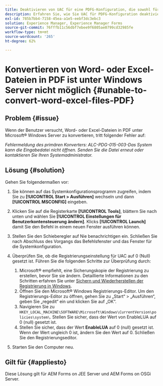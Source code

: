 ```yaml
---
title: Deaktivieren von UAC für eine PDFG-Konfiguration, die sowohl für JEE als auch für OSGI gilt
description: Erfahren Sie, wie Sie UAC für PDFG-Konfiguration deaktivieren können, um die Konvertierung von Word in PDF zu korrigieren.
exl-id: 785b7bb4-7158-45ea-a1e5-eebf3dc3ebc3
solution: Experience Manager, Experience Manager Forms
source-git-commit: 76fffb11c56dbf7ebee9f6805ae0799cd32985fe
workflow-type: tm+mt
source-wordcount: '265'
ht-degree: 62%

---
```


# Konvertieren von Word- oder Excel-Dateien in PDF ist unter Windows Server nicht möglich {#unable-to-convert-word-excel-files-PDF}

## Problem {#issue}

Wenn der Benutzer versucht, Word- oder Excel-Dateien in PDF unter Microsoft® Windows Server zu konvertieren, tritt folgender Fehler auf:

*Fehlermeldung des primären Konverters:*
*ALC-PDG-015-003-Das System kann die Eingabedatei nicht öffnen. Senden Sie die Datei erneut oder kontaktieren Sie Ihren Systemadministrator.*


## Lösung {#solution}

Gehen Sie folgendermaßen vor:

1. Sie können auf das Systemkonfigurationsprogramm zugreifen, indem Sie zu **[!UICONTROL Start > Ausführen]** wechseln und dann **[!UICONTROL MSCONFIG]** eingeben.
1. Klicken Sie auf die Registerkarte **[!UICONTROL Tools]**, blättern Sie nach unten und wählen Sie **[!UICONTROL Einstellungen für Benutzerkontensteuerung ändern]**. Klicks **[!UICONTROL Launch]** damit Sie den Befehl in einem neuen Fenster ausführen können.
1. Stellen Sie den Schieberegler auf Nie benachrichtigen ein. Schließen Sie nach Abschluss des Vorgangs das Befehlsfenster und das Fenster für die Systemkonfiguration.
1. Überprüfen Sie, ob die Registrierungseinstellung für UAC auf 0 (Null) gesetzt ist. Führen Sie die folgenden Schritte zur Überprüfung durch:

   1. Microsoft® empfiehlt, eine Sicherungskopie der Registrierung zu erstellen, bevor Sie sie ändern. Detaillierte Informationen zu den Schritten erfahren Sie unter [Sichern und Wiederherstellen der Registrierung in Windows](https://support.microsoft.com/de-de/help/322756).
   1. Öffnen Sie den Microsoft® Windows Registrierungs-Editor. Um den Registrierungs-Editor zu öffnen, gehen Sie zu „Start“ > „Ausführen“, geben Sie „regedit“ ein und klicken Sie auf „OK“.
   1. Navigieren Sie zu `HKEY_LOCAL_MACHINE\SOFTWARE\Microsoft\Windows\CurrentVersion\policies\system\`. Stellen Sie sicher, dass der Wert von EnableLUA auf 0 (null) gesetzt ist.
   1. Stellen Sie sicher, dass der Wert **EnableLUA** auf 0 (null) gesetzt ist. Wenn der Wert ungleich 0 ist, ändern Sie den Wert auf 0. Schließen Sie den Registrierungseditor.

1. Starten Sie den Computer neu.

## Gilt für {#appliesto}

Diese Lösung gilt für AEM Forms on JEE Server und AEM Forms on OSGi Server.
